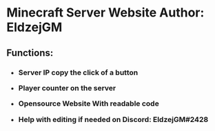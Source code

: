 # Minecraft Server Website Author: EldzejGM

<h2> Functions:</h2>
<h3>
  
 - Server IP copy  the click of a button
  
 - Player counter on the server
  
 - Opensource Website With readable code 
  
 - Help with editing if needed on Discord: EldzejGM#2428
</h3>
